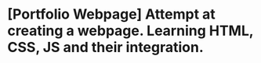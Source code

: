 # [Portfolio Webpage] Attempt at creating a webpage. Learning HTML, CSS, JS and their integration.

